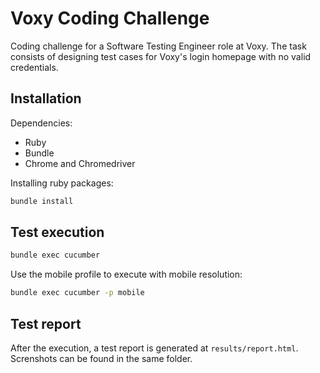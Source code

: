 # Voxy Coding Challenge

Coding challenge for a Software Testing Engineer role at Voxy.
The task consists of designing test cases for Voxy's login homepage with no valid credentials.

## Installation

Dependencies:
- Ruby
- Bundle
- Chrome and Chromedriver

Installing ruby packages:
```sh
bundle install
```

## Test execution

```sh
bundle exec cucumber
```
Use the mobile profile to execute with mobile resolution:

```sh
bundle exec cucumber -p mobile
```

## Test report

After the execution, a test report is generated at `results/report.html`. Screnshots can be found in the same folder.
